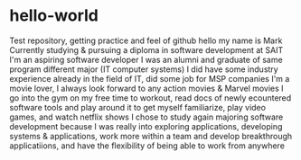 # hello-world
Test repository, getting practice and feel of github 
hello my name is Mark
Currently studying & pursuing a diploma in software development at SAIT
I'm an aspiring software developer 
I was an alumni and graduate of same program different major (IT computer systems)
I did have some industry experience already in the field of IT, did some job for MSP companies 
I'm a movie lover, I always look forward to any action movies & Marvel movies 
I go into the gym on my free time to workout, read docs of newly ecountered software tools and play around it to get myself familiarize, play video games, and watch netflix shows
I chose to study again majoring software development because I was really into exploring applications, developing systems & applications, work more within a team and develop breakthrough applicatiions, and have the flexibility of being able to work from anywhere 
